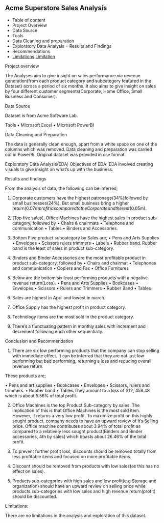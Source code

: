 ## Acme Superstore Sales Analysis

- Table of content
- Project Overview
- Data Source
- Tools
- Data Cleaning and preparation
- Exploratory Data Analysis
= Results and Findings
- Recommendations
- [Limitations](limitation)
[Limitation](#limitation)

Project overview

The Analyses aim to give insight on sales performance via revenue generation(from each product category and subcategory featured in the Dataset) across a period of six months. It also aims to give insight on sales by four different customer segments(Corporate, Home Office, Small Business and Consumer).

Data Source

Dataset is from Acme Software Lab.

Tools
• Microsoft Excel
• Microsoft PowerBI

Data Cleaning and Preparation

The data is generally clean enough, apart from a white space on one of the columns which was removed. Data cleaning and preparation was carried out in PowerBi. Original dataset was provided in csv format.

Exploratory Data Analysis(EDA)
Objectives of EDA:
EDA involved creating visuals to give insight on what’s up with the business.

Results and findings

From the analysis of data, the following can be inferred;
1. Corporate customers have the highest patronage(34%)followed by small businesses(24%). But small business bring a higher return($0.07m profit) as compared to the Corporate and the rest($0.05m).
2. ⁠(Top five sales). Office Machines have the highest sales in product sub-category, followed by
• Chairs & chairmats
• ⁠Telephone and communication
• ⁠Tables
• ⁠Binders and Accessories.

3. ⁠Bottom Five product subcategory by Sales are;
• Pens and Arts Supplies
• ⁠Envelopes
• ⁠Scissors rulers trimmers
• ⁠Labels
• ⁠Rubber band.
Rubber band is the least of sales in product sub-category.

4. ⁠Binders and Binder Accessories are the most profitable product in product sub-category, followed by
• Chairs and chairmat
• ⁠Telephones and communication
• ⁠Copiers and Fax
• ⁠Office Furnitures

5. Below are the bottom six least performing products with a negative revenue return(Loss).
• Pens and Arts Supplies
• Bookcases
• Envelopes
• Scissors
• Rulers and Trimmers
• Rubber Band
• Tables

6. Sales are highest in April and lowest in march.

7. ⁠Office Supply has the highest profit in product category.

8. ⁠Technology items are the most sold in the product category.

9. ⁠There’s a flunctuating pattern in monthly sales with increment and decrement following each other sequentially.

Conclusion and Recommendation

1. There are six low performing products that the company can stop selling with immediate effect. It can be inferred that they are not just low performing but bad performing, returning a loss and reducing overall revenue return.

These products are;

• Pens and art supplies
• ⁠Bookcases
• ⁠Envelopes
• ⁠Scissors, rulers and trimmers.
• ⁠Rubber band
• ⁠Tables
They amount to a loss of $12, 458.48 which is about 5.56% of total profit.

2. Office Machines is the top Product Sub-category by sales. The implication of this is that Office Machines is the most sold item. However, it returns a very low profit. To maximize profit on this highly sought product, company needs to have an upward review of it’s Selling price.
Office machine contributes about 3.94% of total profit as compared to a relatively less sought product(Binders and Binder accessories, 4th by sales) which boasts about 26.46% of the total profit. 

3. To prevent further profit loss, discounts should be removed totally from less profitable items and focused on more profitable items.

4. ⁠Discount should be removed from products with low sales(as this has no effect on sales).

5. ⁠Products sub-categories with high sales and low profit(e.g Storage and organization) should have an upward review on selling price while products sub-categories with low sales and high revenue return(profit) should be discounted.

Limitations:

There are no limitations in the analysis and exploration of this dataset.
